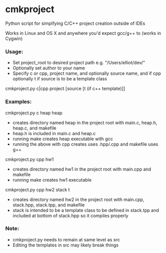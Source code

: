 # cmkproject
Python script for simplfying C/C++ project creation outside of IDEs

Works in Linux and OS X and anywhere you'd expect gcc/g++ to (works in Cygwin)

### Usage:
* Set project_root to desired project path e.g. "/Users/elliot/dev/"
* Optionally set author to your name
* Specify c or cpp, project name, and optionally source name, and if cpp optionally t if source is to be a template class

cmkproject.py c|cpp project [source [t (if c++ template)]]

### Examples:
cmkproject.py c heap heap
* creates directory named heap in the project root with main.c, heap.h, heap.c, and makefile
* heap.h is included in main.c and heap.c
* running make creates heap executable with gcc
* running the above with cpp creates uses .hpp/.cpp and makefile uses g++

cmkproject.py cpp hw1
* creates directory named hw1 in the project root with main.cpp and makefile
* running make creates hw1 executable

cmkproject.py cpp hw2 stack t
* creates directory named hw2 in the project root with main.cpp, stack.hpp, stack.tpp, and makefile
* stack is intended to be a template class to be defined in stack.tpp and included at bottom of stack.hpp so it compiles properly

### Note:
* cmkproject.py needs to remain at same level as src
* Editing the templates in src may likely break things
